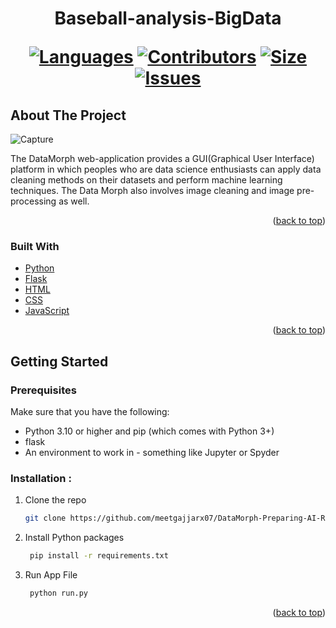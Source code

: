 

<div align="center">
<h1 align="center">Baseball-analysis-BigData

[![Languages][language-shield]][language-url]
[![Contributors][contri-shield]][contri-url]
[![Size][size-shield]][size-url]
[![Issues][issues-shield]][issues-url]

</div>



## About The Project

![Capture](https://user-images.githubusercontent.com/57010227/234502891-78a53e47-5d85-4fe9-ad2e-2395a20be933.JPG)

The DataMorph web-application provides a GUI(Graphical User Interface) platform in which peoples who are data science enthusiasts can apply data cleaning methods on their datasets and perform machine learning techniques. The Data Morph also involves image cleaning and image pre-processing as well.

<p align="right">(<a href="#top">back to top</a>)</p>


### Built With

* [Python](https://www.python.org/)
* [Flask](https://flask.palletsprojects.com/)
* [HTML](https://html.com/)
* [CSS](https://www.w3.org/Style/CSS/Overview.en.html)
* [JavaScript](https://www.javascript.com/)

<p align="right">(<a href="#top">back to top</a>)</p>

## Getting Started

### Prerequisites

Make sure that you have the following:
-  Python 3.10 or higher and pip (which comes with Python 3+)
-  flask
-  An environment to work in - something like Jupyter or Spyder

### Installation :

1. Clone the repo
   ```sh
   git clone https://github.com/meetgajjarx07/DataMorph-Preparing-AI-Ready-Datasets
   ```
2. Install Python packages

   ```sh
    pip install -r requirements.txt
    ```
3. Run App File
   ```sh
    python run.py
    ```

<p align="right">(<a href="#top">back to top</a>)</p>


[contri-shield]: https://img.shields.io/github/contributors/meetgajjarx07/DataMorph-Preparing-AI-Ready-Datasets?style=for-the-badge
[contri-url]: #


[size-shield]: https://img.shields.io/github/repo-size/meetgajjarx07/DataMorph-Preparing-AI-Ready-Datasets?style=for-the-badge
[size-url]: #

[issues-shield]: https://img.shields.io/github/issues/meetgajjarx07/DataMorph-Preparing-AI-Ready-Datasets?style=for-the-badge
[issues-url]: #

[language-shield]: https://img.shields.io/github/languages/count/meetgajjarx07/DataMorph-Preparing-AI-Ready-Datasets?style=for-the-badge
[language-url]: #

[product-screenshot]: Media/Home.png
